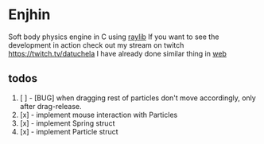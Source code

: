 # Enjhin
Soft body physics engine in C using [raylib](https://github.com/raysan5/raylib)
If you want to see the development in action check out my stream on twitch <https://twitch.tv/datuchela>
I have already done similar thing in [web](https://fizziks-engine.netlify.app)

## todos
1. [ ] - [BUG] when dragging rest of particles don't move accordingly, only after drag-release.
2. [x] - implement mouse interaction with Particles
3. [x] - implement Spring struct
4. [x] - implement Particle struct


